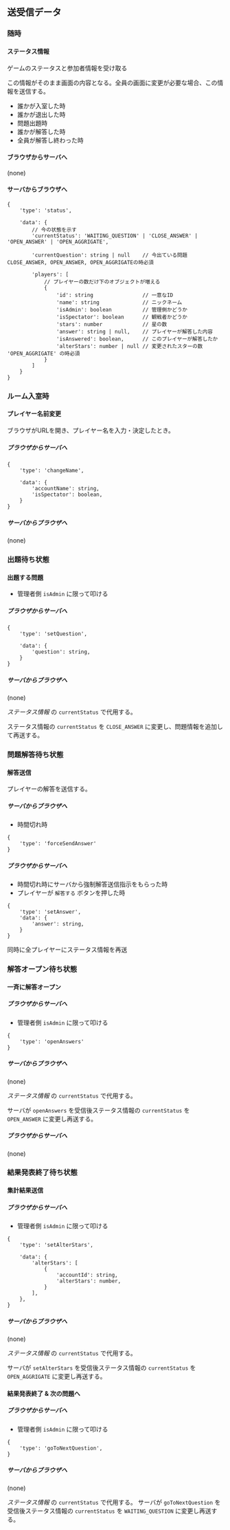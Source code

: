 ## 送受信データ

### 随時

#### ステータス情報
ゲームのステータスと参加者情報を受け取る

この情報がそのまま画面の内容となる。全員の画面に変更が必要な場合、この情報を送信する。

* 誰かが入室した時
* 誰かが退出した時
* 問題出題時
* 誰かが解答した時
* 全員が解答し終わった時

#### ブラウザからサーバへ
(none)

#### サーバからブラウザへ
```
{
    'type': 'status',

    'data': {
        // 今の状態を示す
        'currentStatus': 'WAITING_QUESTION' | 'CLOSE_ANSWER' | 'OPEN_ANSWER' | 'OPEN_AGGRIGATE',
    
        'currentQuestion': string | null    // 今出ている問題 CLOSE_ANSWER, OPEN_ANSWER, OPEN_AGGRIGATEの時必須
    
        'players': [
            // プレイヤーの数だけ下のオブジェクトが増える
            {
                'id': string                // 一意なID
                'name': string              // ニックネーム
                'isAdmin': boolean          // 管理側かどうか
                'isSpectator': boolean      // 観戦者かどうか   
                'stars': number             // 星の数
                'answer': string | null,    // プレイヤーが解答した内容
                'isAnswered': boolean,      // このプレイヤーが解答したか
                'alterStars': number | null // 変更されたスターの数 'OPEN_AGGRIGATE' の時必須
            }
        ]
    }
}
```


### ルーム入室時

#### プレイヤー名前変更
ブラウザがURLを開き、プレイヤー名を入力・決定したとき。

##### ブラウザからサーバへ 
```
{
    'type': 'changeName',

    'data': {
        'accountName': string,
        'isSpectator': boolean,
    }
}
```

##### サーバからブラウザへ
(none)

### 出題待ち状態

#### 出題する問題
* 管理者側 `isAdmin` に限って叩ける

##### ブラウザからサーバへ
```
{
    'type': 'setQuestion',

    'data': {
        'question': string,
    }
}
```

##### サーバからブラウザへ
(none)

*ステータス情報* の `currentStatus` で代用する。

ステータス情報の `currentStatus` を `CLOSE_ANSWER` に変更し、問題情報を追加して再送する。

### 問題解答待ち状態

#### 解答送信
プレイヤーの解答を送信する。

##### サーバからブラウザへ
* 時間切れ時

```
{
    'type': 'forceSendAnswer'
}
```

##### ブラウザからサーバへ
* 時間切れ時にサーバから強制解答送信指示をもらった時
* プレイヤーが `解答する` ボタンを押した時

```
{
    'type': 'setAnswer',
    'data': {
        'answer': string,
    }
}
```

同時に全プレイヤーにステータス情報を再送

### 解答オープン待ち状態

#### 一斉に解答オープン

##### ブラウザからサーバへ
* 管理者側 `isAdmin` に限って叩ける

```
{
    'type': 'openAnswers'
}
```

##### サーバからブラウザへ
(none)

*ステータス情報* の `currentStatus` で代用する。

サーバが `openAnswers` を受信後ステータス情報の `currentStatus` を `OPEN_ANSWER` に変更し再送する。

##### ブラウザからサーバへ
(none)

### 結果発表終了待ち状態

#### 集計結果送信

##### ブラウザからサーバへ
* 管理者側 `isAdmin` に限って叩ける

```
{
    'type': 'setAlterStars',

    'data': {
        'alterStars': [
            {
                'accountId': string,
                'alterStars': number,
            }
        ],    
    },
}
```

##### サーバからブラウザへ
(none)

*ステータス情報* の `currentStatus` で代用する。

サーバが `setAlterStars` を受信後ステータス情報の `currentStatus` を `OPEN_AGGRIGATE` に変更し再送する。

#### 結果発表終了 & 次の問題へ

##### ブラウザからサーバへ
* 管理者側 `isAdmin` に限って叩ける

```
{
    'type': 'goToNextQuestion',
}
```

##### サーバからブラウザへ
(none)

*ステータス情報* の `currentStatus` で代用する。
サーバが `goToNextQuestion` を受信後ステータス情報の `currentStatus` を `WAITING_QUESTION` に変更し再送する。